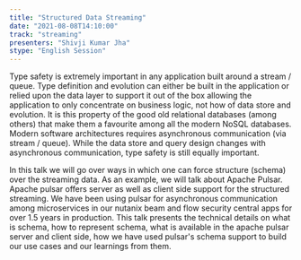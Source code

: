 ```yaml
---
title: "Structured Data Streaming"
date: "2021-08-08T14:10:00" 
track: "streaming"
presenters: "Shivji Kumar Jha"
stype: "English Session"
---
```

Type safety is extremely important in any application built around a stream / queue. Type definition and evolution can either be built in the application or relied upon the data layer to support it out of the box allowing the application to only concentrate on business logic, not how of data store and evolution. It is this property of the good old relational databases (among others) that make them a favourite among all the modern NoSQL databases. Modern software architectures requires asynchronous communication (via stream / queue). While the data store and query design changes with asynchronous communication, type safety is still equally important.
 

 In this talk we will go over ways in which one can force structure (schema) over the streaming data. As an example, we will talk about Apache Pulsar.
 Apache pulsar offers server as well as client side support for the structured streaming.
 We have been using pulsar for asynchronous communication among microservices in our nutanix beam and flow security central apps for over 1.5 years in production.
 This talk presents the technical details on what is schema, how to represent schema, what is available in the apache pulsar server and client side, how we have used pulsar's schema support to build our use cases and our learnings from them.